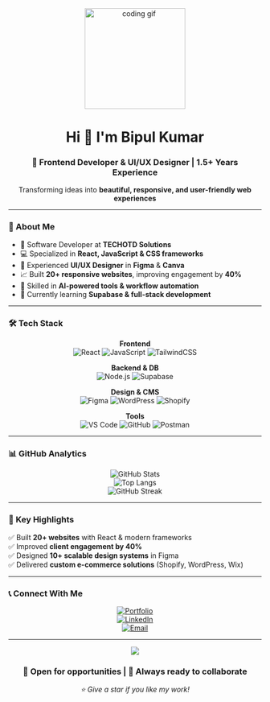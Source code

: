 <div align="center">
  <img height="200" src="https://media.giphy.com/media/qgQUggAC3Pfv687qPC/giphy.gif" alt="coding gif"/>
  
  # Hi 👋 I'm Bipul Kumar  
  ### 🚀 Frontend Developer & UI/UX Designer | 1.5+ Years Experience  
  <p>Transforming ideas into <b>beautiful, responsive, and user-friendly web experiences</b></p>
</div>

---

### 🌟 About Me
- 🏢 Software Developer at **TECHOTD Solutions**  
- 💻 Specialized in **React, JavaScript & CSS frameworks**  
- 🎨 Experienced **UI/UX Designer** in **Figma** & **Canva**  
- 📈 Built **20+ responsive websites**, improving engagement by **40%**  
- 🤖 Skilled in **AI-powered tools & workflow automation**  
- 🌱 Currently learning **Supabase & full-stack development**  

---

### 🛠️ Tech Stack
<div align="center">

**Frontend**  
![React](https://img.shields.io/badge/-React-61DAFB?style=flat&logo=react&logoColor=000) 
![JavaScript](https://img.shields.io/badge/-JavaScript-F7DF1E?style=flat&logo=javascript&logoColor=000)
![TailwindCSS](https://img.shields.io/badge/-TailwindCSS-38B2AC?style=flat&logo=tailwind-css&logoColor=fff)

**Backend & DB**  
![Node.js](https://img.shields.io/badge/-Node.js-339933?style=flat&logo=node.js&logoColor=fff) 
![Supabase](https://img.shields.io/badge/-Supabase-3ECF8E?style=flat&logo=supabase&logoColor=fff)

**Design & CMS**  
![Figma](https://img.shields.io/badge/-Figma-F24E1E?style=flat&logo=figma&logoColor=fff) 
![WordPress](https://img.shields.io/badge/-WordPress-21759B?style=flat&logo=wordpress&logoColor=fff) 
![Shopify](https://img.shields.io/badge/-Shopify-7AB55C?style=flat&logo=shopify&logoColor=fff)

**Tools**  
![VS Code](https://img.shields.io/badge/-VS%20Code-007ACC?style=flat&logo=visual-studio-code&logoColor=fff) 
![GitHub](https://img.shields.io/badge/-GitHub-181717?style=flat&logo=github&logoColor=fff) 
![Postman](https://img.shields.io/badge/-Postman-FF6C37?style=flat&logo=postman&logoColor=fff)

</div>

---

### 📊 GitHub Analytics
<div align="center">
  
![GitHub Stats](https://github-readme-stats.vercel.app/api?username=bipulgit&show_icons=true&theme=radical)  
![Top Langs](https://github-readme-stats.vercel.app/api/top-langs/?username=bipulgit&layout=compact&theme=radical)  
![GitHub Streak](https://github-readme-streak-stats.herokuapp.com/?user=bipulgit&theme=radical)

</div>

---

### 🎯 Key Highlights
✅ Built **20+ websites** with React & modern frameworks  
✅ Improved **client engagement by 40%**  
✅ Designed **10+ scalable design systems** in Figma  
✅ Delivered **custom e-commerce solutions** (Shopify, WordPress, Wix)  

---

### 📞 Connect With Me
<div align="center">

[![Portfolio](https://img.shields.io/badge/-Portfolio-FF5722?style=flat&logo=google-chrome&logoColor=white)](https://bipul-kumar-portfolio.netlify.app/)  
[![LinkedIn](https://img.shields.io/badge/-LinkedIn-0077B5?style=flat&logo=linkedin&logoColor=white)](https://www.linkedin.com/in/bipul-bce568/)  
[![Email](https://img.shields.io/badge/-Email-D14836?style=flat&logo=gmail&logoColor=white)](mailto:bipulkmr51@gmail.com)  

</div>

---

<div align="center">
  <img src="https://komarev.com/ghpvc/?username=bipulgit&color=blueviolet&style=flat-square&label=Profile+Views"/>  
  <h3>💼 Open for opportunities | 🤝 Always ready to collaborate</h3>  
  <p><em>⭐ Give a star if you like my work!</em></p>
</div>
